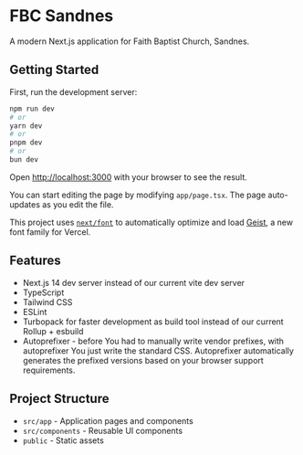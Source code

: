 # FBC Sandnes

A modern Next.js application for Faith Baptist Church, Sandnes.

## Getting Started

First, run the development server:

```bash
npm run dev
# or
yarn dev
# or
pnpm dev
# or
bun dev
```

Open [http://localhost:3000](http://localhost:3000) with your browser to see the result.

You can start editing the page by modifying `app/page.tsx`. The page auto-updates as you edit the file.

This project uses [`next/font`](https://nextjs.org/docs/app/building-your-application/optimizing/fonts) to automatically optimize and load [Geist](https://vercel.com/font), a new font family for Vercel.

## Features

- Next.js 14 dev server instead of our current vite dev server
- TypeScript
- Tailwind CSS
- ESLint
- Turbopack for faster development as build tool instead of our current Rollup + esbuild
- Autoprefixer - before You had to manually write vendor prefixes, with autoprefixer You just write the standard CSS. Autoprefixer automatically generates the prefixed versions based on your browser support requirements.

## Project Structure

- `src/app` - Application pages and components
- `src/components` - Reusable UI components
- `public` - Static assets
